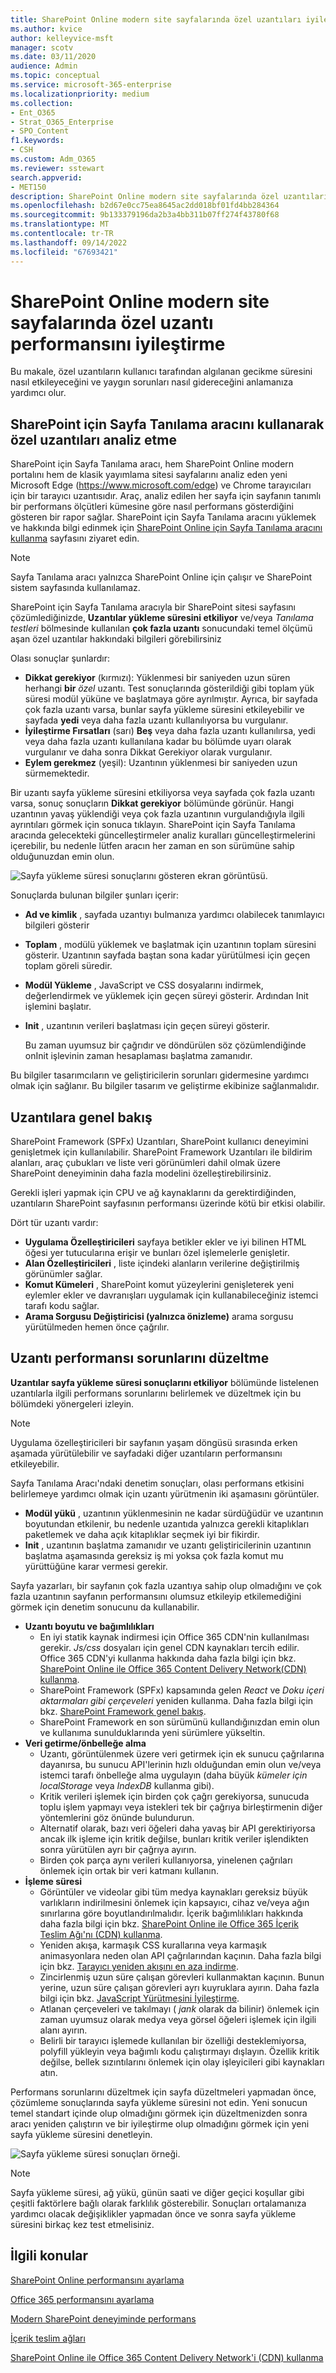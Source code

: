 ```yaml
---
title: SharePoint Online modern site sayfalarında özel uzantıları iyileştirme
ms.author: kvice
author: kelleyvice-msft
manager: scotv
ms.date: 03/11/2020
audience: Admin
ms.topic: conceptual
ms.service: microsoft-365-enterprise
ms.localizationpriority: medium
ms.collection:
- Ent_O365
- Strat_O365_Enterprise
- SPO_Content
f1.keywords:
- CSH
ms.custom: Adm_O365
ms.reviewer: sstewart
search.appverid:
- MET150
description: SharePoint Online modern site sayfalarında özel uzantıların performansını iyileştirmeyi öğrenin.
ms.openlocfilehash: b2d67e0cc75ea8645ac2dd018bf01fd4bb284364
ms.sourcegitcommit: 9b133379196da2b3a4bb311b07ff274f43780f68
ms.translationtype: MT
ms.contentlocale: tr-TR
ms.lasthandoff: 09/14/2022
ms.locfileid: "67693421"
---
```

# <a name="optimize-custom-extension-performance-in-sharepoint-online-modern-site-pages"></a>SharePoint Online modern site sayfalarında özel uzantı performansını iyileştirme

Bu makale, özel uzantıların kullanıcı tarafından algılanan gecikme süresini nasıl etkileyeceğini ve yaygın sorunları nasıl gidereceğini anlamanıza yardımcı olur.

## <a name="use-the-page-diagnostics-for-sharepoint-tool-to-analyze-custom-extensions"></a>SharePoint için Sayfa Tanılama aracını kullanarak özel uzantıları analiz etme

SharePoint için Sayfa Tanılama aracı, hem SharePoint Online modern portalını hem de klasik yayımlama sitesi sayfalarını analiz eden yeni Microsoft Edge (https://www.microsoft.com/edge) ve Chrome tarayıcıları için bir tarayıcı uzantısıdır. Araç, analiz edilen her sayfa için sayfanın tanımlı bir performans ölçütleri kümesine göre nasıl performans gösterdiğini gösteren bir rapor sağlar. SharePoint için Sayfa Tanılama aracını yüklemek ve hakkında bilgi edinmek için [SharePoint Online için Sayfa Tanılama aracını kullanma](page-diagnostics-for-spo.md) sayfasını ziyaret edin.

>[!NOTE]
>Sayfa Tanılama aracı yalnızca SharePoint Online için çalışır ve SharePoint sistem sayfasında kullanılamaz.

SharePoint için Sayfa Tanılama aracıyla bir SharePoint sitesi sayfasını çözümlediğinizde, **Uzantılar yükleme süresini etkiliyor** ve/veya _Tanılama testleri_ bölmesinde kullanılan **çok fazla uzantı** sonucundaki temel ölçümü aşan özel uzantılar hakkındaki bilgileri görebilirsiniz 

Olası sonuçlar şunlardır:

- **Dikkat gerekiyor** (kırmızı): Yüklenmesi bir saniyeden uzun süren herhangi **bir** _özel_ uzantı. Test sonuçlarında gösterildiği gibi toplam yük süresi modül yüküne ve başlatmaya göre ayrılmıştır. Ayrıca, bir sayfada çok fazla uzantı varsa, bunlar sayfa yükleme süresini etkileyebilir ve sayfada **yedi** veya daha fazla uzantı kullanılıyorsa bu vurgulanır.
- **İyileştirme Fırsatları** (sarı) **Beş** veya daha fazla uzantı kullanılırsa, yedi veya daha fazla uzantı kullanılana kadar bu bölümde uyarı olarak vurgulanır ve daha sonra Dikkat Gerekiyor olarak vurgulanır.
- **Eylem gerekmez** (yeşil): Uzantının yüklenmesi bir saniyeden uzun sürmemektedir.

Bir uzantı sayfa yükleme süresini etkiliyorsa veya sayfada çok fazla uzantı varsa, sonuç sonuçların **Dikkat gerekiyor** bölümünde görünür. Hangi uzantının yavaş yüklendiği veya çok fazla uzantının vurgulandığıyla ilgili ayrıntıları görmek için sonuca tıklayın. SharePoint için Sayfa Tanılama aracında gelecekteki güncelleştirmeler analiz kuralları güncelleştirmelerini içerebilir, bu nedenle lütfen aracın her zaman en son sürümüne sahip olduğunuzdan emin olun.

![Sayfa yükleme süresi sonuçlarını gösteren ekran görüntüsü.](../media/page-diagnostics-for-spo/pagediag-extensions-load-time.png)

Sonuçlarda bulunan bilgiler şunları içerir:

- **Ad ve kimlik** , sayfada uzantıyı bulmanıza yardımcı olabilecek tanımlayıcı bilgileri gösterir
- **Toplam** , modülü yüklemek ve başlatmak için uzantının toplam süresini gösterir. Uzantının sayfada baştan sona kadar yürütülmesi için geçen toplam göreli süredir.
- **Modül Yükleme** , JavaScript ve CSS dosyalarını indirmek, değerlendirmek ve yüklemek için geçen süreyi gösterir. Ardından Init işlemini başlatır.
- **Init** , uzantının verileri başlatması için geçen süreyi gösterir.

  Bu zaman uyumsuz bir çağrıdır ve döndürülen söz çözümlendiğinde onInit işlevinin zaman hesaplaması başlatma zamanıdır.

Bu bilgiler tasarımcıların ve geliştiricilerin sorunları gidermesine yardımcı olmak için sağlanır. Bu bilgiler tasarım ve geliştirme ekibinize sağlanmalıdır.

## <a name="overview-of-extensions"></a>Uzantılara genel bakış

SharePoint Framework (SPFx) Uzantıları, SharePoint kullanıcı deneyimini genişletmek için kullanılabilir. SharePoint Framework Uzantıları ile bildirim alanları, araç çubukları ve liste veri görünümleri dahil olmak üzere SharePoint deneyiminin daha fazla modelini özelleştirebilirsiniz.

Gerekli işleri yapmak için CPU ve ağ kaynaklarını da gerektirdiğinden, uzantıların SharePoint sayfasının performansı üzerinde kötü bir etkisi olabilir.

Dört tür uzantı vardır:

- **Uygulama Özelleştiricileri** sayfaya betikler ekler ve iyi bilinen HTML öğesi yer tutucularına erişir ve bunları özel işlemelerle genişletir.
- **Alan Özelleştiricileri** , liste içindeki alanların verilerine değiştirilmiş görünümler sağlar.
- **Komut Kümeleri** , SharePoint komut yüzeylerini genişleterek yeni eylemler ekler ve davranışları uygulamak için kullanabileceğiniz istemci tarafı kodu sağlar.
- **Arama Sorgusu Değiştiricisi (yalnızca önizleme)** arama sorgusu yürütülmeden hemen önce çağrılır.

## <a name="remediate-extension-performance-issues"></a>Uzantı performansı sorunlarını düzeltme

**Uzantılar sayfa yükleme süresi sonuçlarını etkiliyor** bölümünde listelenen uzantılarla ilgili performans sorunlarını belirlemek ve düzeltmek için bu bölümdeki yönergeleri izleyin.

>[!NOTE]
>Uygulama özelleştiricileri bir sayfanın yaşam döngüsü sırasında erken aşamada yürütülebilir ve sayfadaki diğer uzantıların performansını etkileyebilir.

Sayfa Tanılama Aracı'ndaki denetim sonuçları, olası performans etkisini belirlemeye yardımcı olmak için uzantı yürütmenin iki aşamasını görüntüler.

- **Modül yükü** , uzantının yüklenmesinin ne kadar sürdüğüdür ve uzantının boyutundan etkilenir, bu nedenle uzantıda yalnızca gerekli kitaplıkları paketlemek ve daha açık kitaplıklar seçmek iyi bir fikirdir.
- **Init** , uzantının başlatma zamanıdır ve uzantı geliştiricilerinin uzantının başlatma aşamasında gereksiz iş mi yoksa çok fazla komut mu yürüttüğüne karar vermesi gerekir.

Sayfa yazarları, bir sayfanın çok fazla uzantıya sahip olup olmadığını ve çok fazla uzantının sayfanın performansını olumsuz etkileyip etkilemediğini görmek için denetim sonucunu da kullanabilir.

- **Uzantı boyutu ve bağımlılıkları**
  - En iyi statik kaynak indirmesi için Office 365 CDN'nin kullanılması gerekir. _Js/css_ dosyaları için genel CDN kaynakları tercih edilir. Office 365 CDN'yi kullanma hakkında daha fazla bilgi için bkz. [SharePoint Online ile Office 365 Content Delivery Network(CDN) kullanma](use-microsoft-365-cdn-with-spo.md).
  - SharePoint Framework (SPFx) kapsamında gelen _React_ ve _Doku içeri aktarmaları gibi çerçeveleri_ yeniden kullanma. Daha fazla bilgi için bkz. [SharePoint Framework genel bakış](/sharepoint/dev/spfx/sharepoint-framework-overview).
  - SharePoint Framework en son sürümünü kullandığınızdan emin olun ve kullanıma sunulduklarında yeni sürümlere yükseltin.
- **Veri getirme/önbelleğe alma**
  - Uzantı, görüntülenmek üzere veri getirmek için ek sunucu çağrılarına dayanırsa, bu sunucu API'lerinin hızlı olduğundan emin olun ve/veya istemci tarafı önbelleğe alma uygulayın (daha büyük _kümeler için localStorage_ veya _IndexDB_ kullanma gibi).
  - Kritik verileri işlemek için birden çok çağrı gerekiyorsa, sunucuda toplu işlem yapmayı veya istekleri tek bir çağrıya birleştirmenin diğer yöntemlerini göz önünde bulundurun.
  - Alternatif olarak, bazı veri öğeleri daha yavaş bir API gerektiriyorsa ancak ilk işleme için kritik değilse, bunları kritik veriler işlendikten sonra yürütülen ayrı bir çağrıya ayırın.
  - Birden çok parça aynı verileri kullanıyorsa, yinelenen çağrıları önlemek için ortak bir veri katmanı kullanın.
- **İşleme süresi**
  - Görüntüler ve videolar gibi tüm medya kaynakları gereksiz büyük varlıkların indirilmesini önlemek için kapsayıcı, cihaz ve/veya ağın sınırlarına göre boyutlandırılmalıdır. İçerik bağımlılıkları hakkında daha fazla bilgi için bkz. [SharePoint Online ile Office 365 İçerik Teslim Ağı'nı (CDN) kullanma](use-microsoft-365-cdn-with-spo.md).
  - Yeniden akışa, karmaşık CSS kurallarına veya karmaşık animasyonlara neden olan API çağrılarından kaçının. Daha fazla bilgi için bkz. [Tarayıcı yeniden akışını en aza indirme](https://developers.google.com/speed/docs/insights/browser-reflow).
  - Zincirlenmiş uzun süre çalışan görevleri kullanmaktan kaçının. Bunun yerine, uzun süre çalışan görevleri ayrı kuyruklara ayırın. Daha fazla bilgi için bkz. [JavaScript Yürütmesini İyileştirme](https://developers.google.com/web/fundamentals/performance/rendering/optimize-javascript-execution).
  - Atlanan çerçeveleri ve takılmayı ( _jank_ olarak da bilinir) önlemek için zaman uyumsuz olarak medya veya görsel öğeleri işlemek için ilgili alanı ayırın.
  - Belirli bir tarayıcı işlemede kullanılan bir özelliği desteklemiyorsa, polyfill yükleyin veya bağımlı kodu çalıştırmayı dışlayın. Özellik kritik değilse, bellek sızıntılarını önlemek için olay işleyicileri gibi kaynakları atın.

Performans sorunlarını düzeltmek için sayfa düzeltmeleri yapmadan önce, çözümleme sonuçlarında sayfa yükleme süresini not edin. Yeni sonucun temel standart içinde olup olmadığını görmek için düzeltmenizden sonra aracı yeniden çalıştırın ve bir iyileştirme olup olmadığını görmek için yeni sayfa yükleme süresini denetleyin.

![Sayfa yükleme süresi sonuçları örneği.](../media/modern-portal-optimization/pagediag-page-load-time.png)

>[!NOTE]
>Sayfa yükleme süresi, ağ yükü, günün saati ve diğer geçici koşullar gibi çeşitli faktörlere bağlı olarak farklılık gösterebilir. Sonuçları ortalamanıza yardımcı olacak değişiklikler yapmadan önce ve sonra sayfa yükleme süresini birkaç kez test etmelisiniz.

## <a name="related-topics"></a>İlgili konular

[SharePoint Online performansını ayarlama](tune-sharepoint-online-performance.md)

[Office 365 performansını ayarlama](tune-microsoft-365-performance.md)

[Modern SharePoint deneyiminde performans](/sharepoint/modern-experience-performance)

[İçerik teslim ağları](content-delivery-networks.md)

[SharePoint Online ile Office 365 Content Delivery Network'i (CDN) kullanma](use-microsoft-365-cdn-with-spo.md)